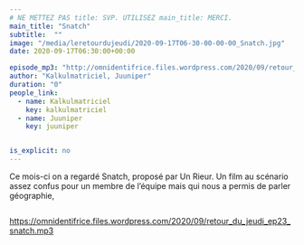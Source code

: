 ```yaml
---
# NE METTEZ PAS title: SVP. UTILISEZ main_title: MERCI.
main_title: "Snatch"
subtitle:  ""
image: "/media/leretourdujeudi/2020-09-17T06-30-00-00-00_Snatch.jpg"
date: 2020-09-17T06:30:00+00:00

episode_mp3: "http://omnidentifrice.files.wordpress.com/2020/09/retour_du_jeudi_ep23_snatch.mp3"
author: "Kalkulmatriciel, Juuniper"
duration: "0"
people_link: 
  - name: Kalkulmatriciel
    key: kalkulmatriciel
  - name: Juuniper
    key: juuniper


is_explicit: no
---
```


<PodcastHeader/>

<!-- ECRIRE LA DESCRIPTION DE L'EPISODE SOUS CETTE LIGNE -->

<p>Ce mois-ci on a regardé Snatch, proposé par Un Rieur. Un film au scénario assez confus pour un membre de l’équipe mais qui nous a permis de parler géographie,</p>



<img src="https://retourdujeudi.files.wordpress.com/2020/09/twitter1.jpg?w=700" alt="">



 
<a href="https://omnidentifrice.files.wordpress.com/2020/09/retour_du_jeudi_ep23_snatch.mp3" rel="nofollow">https://omnidentifrice.files.wordpress.com/2020/09/retour_du_jeudi_ep23_snatch.mp3</a>
 



<p></p>



